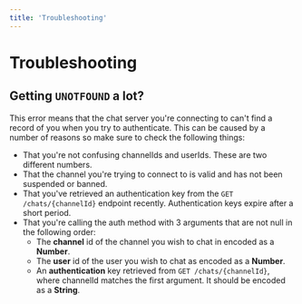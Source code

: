 ```yaml
---
title: 'Troubleshooting'
---
```

# Troubleshooting

## Getting `UNOTFOUND` a lot?

This error means that the chat server you're connecting to can't find a record of you when you try to authenticate. This can be caused by a number of reasons so make sure to check the following things:

- That you're not confusing channelIds and userIds. These are two different numbers.
- That the channel you're trying to connect to is valid and has not been suspended or banned.
- That you've retrieved an authentication key from the `GET /chats/{channelId}` endpoint recently. Authentication keys expire after a short period.
- That you're calling the auth method with 3 arguments that are not null in the following order:
  - The **channel** id of the channel you wish to chat in encoded as a **Number**.
  - The **user** id of the user you wish to chat as encoded as a **Number**.
  - An **authentication** key retrieved from `GET /chats/{channelId}`, where channelId matches the first argument. It should be encoded as a **String**.
